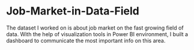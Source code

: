 # Job-Market-in-Data-Field
The dataset I worked on is about job market on the fast growing field of data. With the help of visualization tools in Power BI environment, I built a dashboard to communicate 
the most important info on this area.
